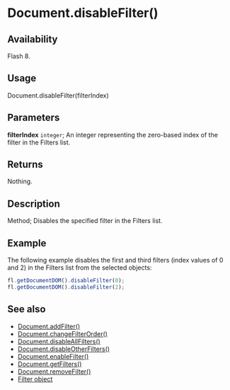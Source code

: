 # Document.disableFilter()

## Availability

Flash 8.

## Usage

Document.disableFilter(filterIndex)

## Parameters

**filterIndex** `integer`; An integer representing the zero-based index of the filter in the Filters list.

## Returns

Nothing.

## Description

Method; Disables the specified filter in the Filters list.

## Example

The following example disables the first and third filters (index values of 0 and 2) in the Filters list from the selected objects:

```javascript
fl.getDocumentDOM().disableFilter(0);
fl.getDocumentDOM().disableFilter(2);
```

## See also

- [Document.addFilter()](../Document_object/Document3.md)
- [Document.changeFilterOrder()](../Document_object/Document29.md)
- [Document.disableAllFilters()](../Document_object/Document46.md)
- [Document.disableOtherFilters()](../Document_object/Document48.md)
- [Document.enableFilter()](../Document_object/Document59.md)
- [Document.getFilters()](../Document_object/Document79.md)
- [Document.removeFilter()](../Document_object/Document270.md)
- [Filter object](../Filter_object/Filter_summary.md)
